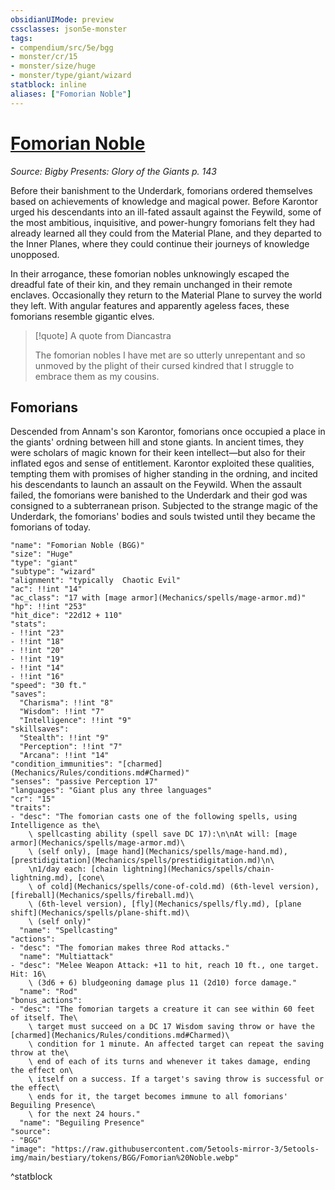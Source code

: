 ```yaml
---
obsidianUIMode: preview
cssclasses: json5e-monster
tags:
- compendium/src/5e/bgg
- monster/cr/15
- monster/size/huge
- monster/type/giant/wizard
statblock: inline
aliases: ["Fomorian Noble"]
---
```

# [Fomorian Noble](Mechanics\bestiary\giant/fomorian-noble-bgg.md)
*Source: Bigby Presents: Glory of the Giants p. 143*  

Before their banishment to the Underdark, fomorians ordered themselves based on achievements of knowledge and magical power. Before Karontor urged his descendants into an ill-fated assault against the Feywild, some of the most ambitious, inquisitive, and power-hungry fomorians felt they had already learned all they could from the Material Plane, and they departed to the Inner Planes, where they could continue their journeys of knowledge unopposed.

In their arrogance, these fomorian nobles unknowingly escaped the dreadful fate of their kin, and they remain unchanged in their remote enclaves. Occasionally they return to the Material Plane to survey the world they left. With angular features and apparently ageless faces, these fomorians resemble gigantic elves.

> [!quote] A quote from Diancastra  
> 
> The fomorian nobles I have met are so utterly unrepentant and so unmoved by the plight of their cursed kindred that I struggle to embrace them as my cousins.

## Fomorians

Descended from Annam's son Karontor, fomorians once occupied a place in the giants' ordning between hill and stone giants. In ancient times, they were scholars of magic known for their keen intellect—but also for their inflated egos and sense of entitlement. Karontor exploited these qualities, tempting them with promises of higher standing in the ordning, and incited his descendants to launch an assault on the Feywild. When the assault failed, the fomorians were banished to the Underdark and their god was consigned to a subterranean prison. Subjected to the strange magic of the Underdark, the fomorians' bodies and souls twisted until they became the fomorians of today.

```statblock
"name": "Fomorian Noble (BGG)"
"size": "Huge"
"type": "giant"
"subtype": "wizard"
"alignment": "typically  Chaotic Evil"
"ac": !!int "14"
"ac_class": "17 with [mage armor](Mechanics/spells/mage-armor.md)"
"hp": !!int "253"
"hit_dice": "22d12 + 110"
"stats":
- !!int "23"
- !!int "18"
- !!int "20"
- !!int "19"
- !!int "14"
- !!int "16"
"speed": "30 ft."
"saves":
  "Charisma": !!int "8"
  "Wisdom": !!int "7"
  "Intelligence": !!int "9"
"skillsaves":
  "Stealth": !!int "9"
  "Perception": !!int "7"
  "Arcana": !!int "14"
"condition_immunities": "[charmed](Mechanics/Rules/conditions.md#Charmed)"
"senses": "passive Perception 17"
"languages": "Giant plus any three languages"
"cr": "15"
"traits":
- "desc": "The fomorian casts one of the following spells, using Intelligence as the\
    \ spellcasting ability (spell save DC 17):\n\nAt will: [mage armor](Mechanics/spells/mage-armor.md)\
    \ (self only), [mage hand](Mechanics/spells/mage-hand.md), [prestidigitation](Mechanics/spells/prestidigitation.md)\n\
    \n1/day each: [chain lightning](Mechanics/spells/chain-lightning.md), [cone\
    \ of cold](Mechanics/spells/cone-of-cold.md) (6th-level version), [fireball](Mechanics/spells/fireball.md)\
    \ (6th-level version), [fly](Mechanics/spells/fly.md), [plane shift](Mechanics/spells/plane-shift.md)\
    \ (self only)"
  "name": "Spellcasting"
"actions":
- "desc": "The fomorian makes three Rod attacks."
  "name": "Multiattack"
- "desc": "Melee Weapon Attack: +11 to hit, reach 10 ft., one target. Hit: 16\
    \ (3d6 + 6) bludgeoning damage plus 11 (2d10) force damage."
  "name": "Rod"
"bonus_actions":
- "desc": "The fomorian targets a creature it can see within 60 feet of itself. The\
    \ target must succeed on a DC 17 Wisdom saving throw or have the [charmed](Mechanics/Rules/conditions.md#Charmed)\
    \ condition for 1 minute. An affected target can repeat the saving throw at the\
    \ end of each of its turns and whenever it takes damage, ending the effect on\
    \ itself on a success. If a target's saving throw is successful or the effect\
    \ ends for it, the target becomes immune to all fomorians' Beguiling Presence\
    \ for the next 24 hours."
  "name": "Beguiling Presence"
"source":
- "BGG"
"image": "https://raw.githubusercontent.com/5etools-mirror-3/5etools-img/main/bestiary/tokens/BGG/Fomorian%20Noble.webp"
```
^statblock